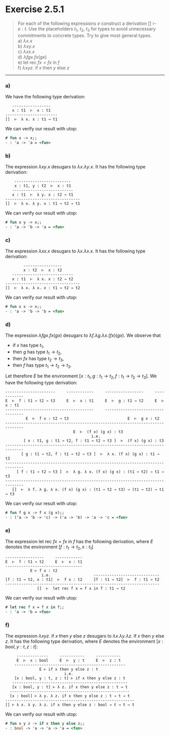 # Exercise 2.5.1

> For each of the following expressions $e$ construct a derivation $[] \vdash e : t$.
> Use the placeholders $t_1$, $t_2$, $t_3$ for types to avoid unnecessary commitments to concrete types.
> Try to give most general types.  
> a) $\lambda x. x$  
> b) $\lambda x y. x$  
> c) $\lambda x x. x$  
> d) $\lambda f g x. f x (g x)$  
> e) $\text{let rec } f x = f x \text{ in } f$  
> f) $\lambda x y z. \text{ if } x \text{ then } y \text{ else } z$

---

### a)

We have the following type derivation:
```text
   -----------------
   x : t1  ⊢  x : t1
-----------------------
[]  ⊢  λ x. x : t1 → t1
```

We can verify our result with utop:
```ocaml
# fun x -> x;;
- : 'a -> 'a = <fun>
```

### b)

The expression $\lambda x y. x$ desugars to $\lambda x. \lambda y. x$.
It has the following type derivation:
```text
    -------------------------
    x : t1, y : t2  ⊢  x : t1
   ---------------------------
   x : t1  ⊢  λ y. x : t2 → t1
---------------------------------
[]  ⊢  λ x. λ y. x : t1 → t2 → t1
```

We can verify our result with utop:
```ocaml
# fun x y -> x;;
- : 'a -> 'b -> 'a = <fun>
```

### c)

The expression $\lambda x x. x$ desugars to $\lambda x. \lambda x. x$.
It has the following type derivation:
```text
        -----------------
        x : t2  ⊢  x : t2
   ---------------------------
   x : t1  ⊢  λ x. x : t2 → t2
---------------------------------
[]  ⊢  λ x. λ x. x : t1 → t2 → t2
```

We can verify our result with utop:
```ocaml
# fun x x -> x;;
- : 'a -> 'b -> 'b = <fun>
```

### d)

The expression $\lambda f g x. f x (g x)$ desugars to $\lambda f. \lambda g. \lambda x. (f x) (g x)$.
We observe that
- if $x$ has type $t_1$,
- then $g$ has type $t_1 \to t_2$,
- then $f x$ has type $t_2 \to t_3$,
- then $f$ has type $t_1 \to t_2 \to t_3$.

Let therefore $E$ be the environment $[ x : t_1, g : t_1 \to t_2, f : t_1 \to t_2 \to t_3 ]$.
We have the following type derivation:
```text
----------------------     ------------     -----------------     ------------
E  ⊢  f : t1 → t2 → t3     E  ⊢  x : t1     E  ⊢  g : t1 → t2     E  ⊢  x : t1
---------------------------------------     ----------------------------------
         E  ⊢  f x : t2 → t3                          E  ⊢  g x : t2
------------------------------------------------------------------------------
                              E  ⊢  (f x) (g x) : t3
                                      i.e.
        [ x : t1, g : t1 → t2, f : t1 → t2 → t3 ]  ⊢  (f x) (g x) : t3
------------------------------------------------------------------------------
       [ g : t1 → t2, f : t1 → t2 → t3 ]  ⊢  λ x. (f x) (g x) : t1 → t3
------------------------------------------------------------------------------
     [ f : t1 → t2 → t3 ]  ⊢  λ g. λ x. (f x) (g x) : (t1 → t2) → t1 → t3
------------------------------------------------------------------------------
   []  ⊢  λ f. λ g. λ x. (f x) (g x) : (t1 → t2 → t3) → (t1 → t2) → t1 → t3
```

We can verify our result with utop:
```ocaml
# fun f g x -> f x (g x);;
- : ('a -> 'b -> 'c) -> ('a -> 'b) -> 'a -> 'c = <fun>
```

### e)

The expression $\text{let rec } f x = f x \text{ in } f$ has the following derivation, where $E$ denotes the environment $[f : t_1 \to t_2, x : t_1]$
```text
-----------------     ------------
E  ⊢  f : t1 → t2     E  ⊢  x : t1
----------------------------------
           E ⊢ f x : t2
                i.e.                   -----------------------------
[f : t1 → t2, x : t1]  ⊢  f x : t2     [f : t1 → t2]  ⊢  f : t1 → t2
--------------------------------------------------------------------
              []  ⊢  let rec f x = f x in f : t1 → t2
```

We can verify our result with utop:
```ocaml
# let rec f x = f x in f;;
- : 'a -> 'b = <fun>
```

### f)

The expression $\lambda x y z. \text{ if } x \text{ then } y \text{ else } z$ desugars to $\lambda x. \lambda y. \lambda z. \text{ if } x \text{ then } y \text{ else } z$.
It has the following type derivation, where $E$ denotes the environment $[x : \mathit{bool}, y : t, z : t]$:
```text
     --------------     -----------     -----------
     E  ⊢  x : bool     E  ⊢  y : t     E  ⊢  z : t
    -------------------------------------------------
               E ⊢ if x then y else z : t
                          i.e.
    [x : bool, y : t, z : t] ⊢ if x then y else z : t
   ---------------------------------------------------
   [x : bool, y : t] ⊢ λ z. if x then y else z : t → t
  -----------------------------------------------------
  [x : bool] ⊢ λ y. λ z. if x then y else z : t → t → t
---------------------------------------------------------
[] ⊢ λ x. λ y. λ z. if x then y else z : bool → t → t → t
```

We can verify our result with utop:
```ocaml
# fun x y z -> if x then y else z;;
- : bool -> 'a -> 'a -> 'a = <fun>
```
